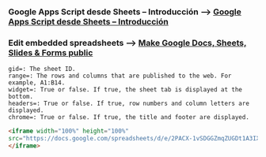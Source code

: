 ### Google Apps Script desde Sheets – Introducción --> [Google Apps Script desde Sheets – Introducción](https://juansguzman.com/blog/google-apps-script-desde-sheets-introduccion/)


### Edit embedded spreadsheets --> [Make Google Docs, Sheets, Slides & Forms public](https://support.google.com/docs/answer/183965)

    gid=: The sheet ID.
    range=: The rows and columns that are published to the web. For example, A1:B14.
    widget=: True or false. If true, the sheet tab is displayed at the bottom.
    headers=: True or false. If true, row numbers and column letters are displayed.
    chrome=: True or false. If true, the title and footer are displayed.
```HTML
<iframe width="100%" height="100%" 
src="https://docs.google.com/spreadsheets/d/e/2PACX-1vSDGGZmqZUGDt1A3IXBLf490AJMnlNqzeSkKwHDFO2uElKb7lGKHmbAzRyF68NXgOPZkB6hQ_gEEpLN/pubhtml?gid=245913972&amp;single=false&amp;widget=true&amp;headers=false&amp;chrome=false">
</iframe>
```
